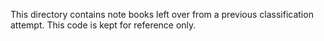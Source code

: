 This directory contains note books left over from a previous classification attempt. This code is kept for reference only.